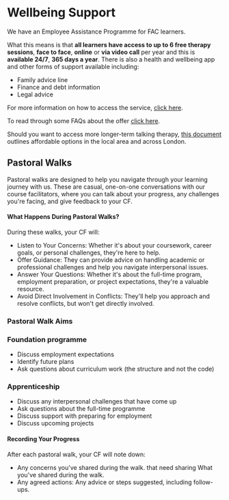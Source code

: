 # Wellbeing Support

We have an Employee Assistance Programme for FAC learners.

What this means is that **all learners have access to up to 6 free therapy sessions**, **face to face**, **online** or **via video call** per year and this is **available 24/7**, **365 days a year**. There is also a health and wellbeing app and other forms of support available including:

- Family advice line
- Finance and debt information
- Legal advice

For more information on how to access the service, [click here](https://drive.google.com/file/d/1Xmw83OXpxHuE7HtdvTAK-SzhAWqI_Zm7/view?usp=sharing).

To read through some FAQs about the offer [click here](https://drive.google.com/file/d/1JN10nw_oHErXOX7vmf8AxXQTh2HgLCFR/view?usp=sharing).

Should you want to access more longer-term talking therapy, [this document](https://drive.google.com/file/d/1PmweEJYtt5uk2rv8TG3QpdLjj1SN_mfd/view?usp=sharing) outlines affordable options in the local area and across London.

## Pastoral Walks

Pastoral walks are designed to help you navigate through your learning journey with us. These are casual, one-on-one conversations with our course facilitators, where you can talk about your progress, any challenges you're facing, and give feedback to your CF.

#### What Happens During Pastoral Walks?

During these walks, your CF will:

- Listen to Your Concerns: Whether it's about your coursework, career goals, or personal challenges, they're here to help.
- Offer Guidance: They can provide advice on handling academic or professional challenges and help you navigate interpersonal issues.
- Answer Your Questions: Whether it's about the full-time program, employment preparation, or project expectations, they're a valuable resource.
- Avoid Direct Involvement in Conflicts: They'll help you approach and resolve conflicts, but won't get directly involved.

### Pastoral Walk Aims

### Foundation programme

- Discuss employment expectations
- Identify future plans
- Ask questions about curriculum work (the structure and not the code)

### Apprenticeship

- Discuss any interpersonal challenges that have come up
- Ask questions about the full-time programme
- Discuss support with preparing for employment
- Discuss upcoming projects

#### Recording Your Progress

After each pastoral walk, your CF will note down:

- Any concerns you've shared during the walk. that need sharing What you've shared during the walk.
- Any agreed actions: Any advice or steps suggested, including follow-ups.
